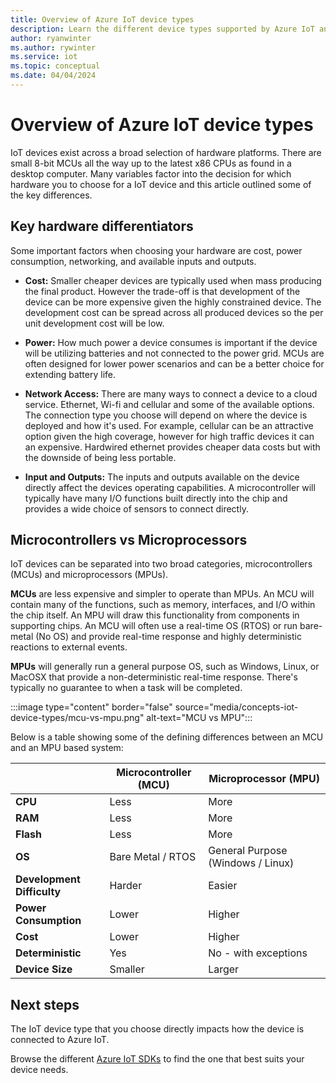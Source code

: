 ```yaml
---
title: Overview of Azure IoT device types
description: Learn the different device types supported by Azure IoT and the tools available.
author: ryanwinter
ms.author: rywinter
ms.service: iot
ms.topic: conceptual
ms.date: 04/04/2024
---
```


# Overview of Azure IoT device types
IoT devices exist across a broad selection of hardware platforms. There are small 8-bit MCUs all the way up to the latest x86 CPUs as found in a desktop computer. Many variables factor into the decision for which hardware you to choose for a IoT device and this article outlined some of the key differences.

## Key hardware differentiators
Some important factors when choosing your hardware are cost, power consumption, networking, and available inputs and outputs.

* **Cost:** Smaller cheaper devices are typically used when mass producing the final product. However the trade-off is that development of the device can be more expensive given the highly constrained device. The development cost can be spread across all produced devices so the per unit development cost will be low.

* **Power:** How much power a device consumes is important if the device will be utilizing batteries and not connected to the power grid. MCUs are often designed for lower power scenarios and can be a better choice for extending battery life.

* **Network Access:** There are many ways to connect a device to a cloud service. Ethernet, Wi-fi and cellular and some of the available options. The connection type you choose will depend on where the device is deployed and how it's used. For example, cellular can be an attractive option given the high coverage, however for high traffic devices it can an expensive. Hardwired ethernet provides cheaper data costs but with the downside of being less portable.

* **Input and Outputs:** The inputs and outputs available on the device directly affect the devices operating capabilities. A microcontroller will typically have many I/O functions built directly into the chip and provides a wide choice of sensors to connect directly.

## Microcontrollers vs Microprocessors
IoT devices can be separated into two broad categories, microcontrollers (MCUs) and microprocessors (MPUs).

**MCUs** are less expensive and simpler to operate than MPUs. An MCU will contain many of the functions, such as memory, interfaces, and I/O within the chip itself. An MPU will draw this functionality from components in supporting chips. An MCU will often use a real-time OS (RTOS) or run bare-metal (No OS) and provide real-time response and highly deterministic reactions to external events.

**MPUs** will generally run a general purpose OS, such as Windows, Linux, or MacOSX that provide a non-deterministic real-time response. There's typically no guarantee to when a task will be completed. 

:::image type="content" border="false" source="media/concepts-iot-device-types/mcu-vs-mpu.png" alt-text="MCU vs MPU":::

Below is a table showing some of the defining differences between an MCU and an MPU based system:

||Microcontroller (MCU)|Microprocessor (MPU)|
|-|-|-|
|**CPU**| Less | More |
|**RAM**| Less | More |
|**Flash**| Less | More |
|**OS**| Bare Metal / RTOS | General Purpose (Windows / Linux) |
|**Development Difficulty**| Harder | Easier |
|**Power Consumption**| Lower | Higher |
|**Cost**| Lower | Higher |
|**Deterministic**| Yes | No - with exceptions |
|**Device Size**| Smaller | Larger |

## Next steps
The IoT device type that you choose directly impacts how the device is connected to Azure IoT.

Browse the different [Azure IoT SDKs](./iot-sdks.md) to find the one that best suits your device needs.
